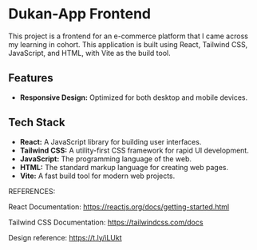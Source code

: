 # Dukan-App Frontend

This project is a frontend for an e-commerce platform that I came across my learning in cohort. This application is built using React, Tailwind CSS, JavaScript, and HTML, with Vite as the build tool.


## Features
- **Responsive Design:** Optimized for both desktop and mobile devices.

## Tech Stack
- **React:** A JavaScript library for building user interfaces.
- **Tailwind CSS:** A utility-first CSS framework for rapid UI development.
- **JavaScript:** The programming language of the web.
- **HTML:** The standard markup language for creating web pages.
- **Vite:** A fast build tool for modern web projects.

REFERENCES:

React Documentation: https://reactjs.org/docs/getting-started.html

Tailwind CSS Documentation: https://tailwindcss.com/docs

Design reference: https://t.ly/iLUkt
